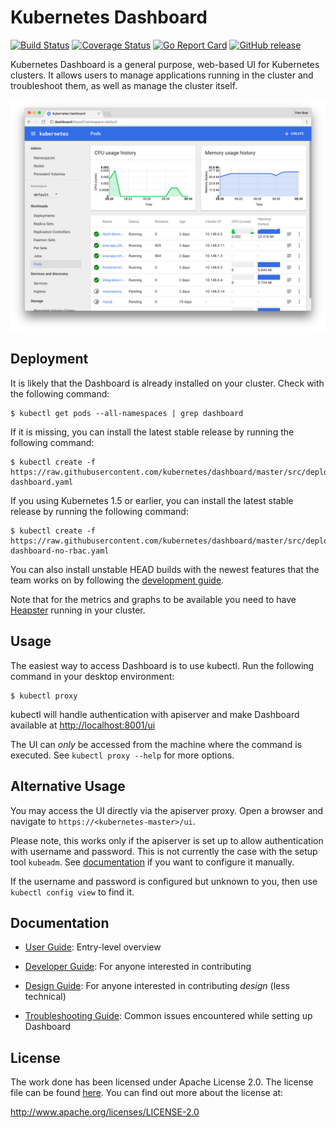# Kubernetes Dashboard
[![Build Status](https://travis-ci.org/kubernetes/dashboard.svg?branch=master)](https://travis-ci.org/kubernetes/dashboard)
[![Coverage Status](https://codecov.io/github/kubernetes/dashboard/coverage.svg?branch=master)](https://codecov.io/github/kubernetes/dashboard?branch=master)
[![Go Report Card](https://goreportcard.com/badge/github.com/kubernetes/dashboard)](https://goreportcard.com/report/github.com/kubernetes/dashboard)
[![GitHub release](https://img.shields.io/github/release/kubernetes/dashboard.svg)]()

Kubernetes Dashboard is a general purpose, web-based UI for Kubernetes clusters. It allows users to
manage applications running in the cluster and troubleshoot them, as well as manage the cluster
itself.

![Dashboard UI workloads page](docs/dashboard-ui.png)

## Deployment
It is likely that the Dashboard is already installed on your cluster. Check with the following command:
```shell
$ kubectl get pods --all-namespaces | grep dashboard
```

If it is missing, you can install the latest stable release by running the following command:
```shell
$ kubectl create -f https://raw.githubusercontent.com/kubernetes/dashboard/master/src/deploy/kubernetes-dashboard.yaml
```

If you using Kubernetes 1.5 or earlier, you can install the latest stable release by running the following command:
```shell
$ kubectl create -f https://raw.githubusercontent.com/kubernetes/dashboard/master/src/deploy/kubernetes-dashboard-no-rbac.yaml
```

You can also install unstable HEAD builds with the newest features that the team works on by
following the [development guide](docs/devel/head-releases.md).

Note that for the metrics and graphs to be available you need to
have [Heapster](https://github.com/kubernetes/heapster/) running in your cluster.

## Usage
The easiest way to access Dashboard is to use kubectl. Run the following command in your desktop environment:
```shell
$ kubectl proxy
```
kubectl will handle authentication with apiserver and make Dashboard available at [http://localhost:8001/ui](http://localhost:8001/ui)

The UI can _only_ be accessed from the machine where the command is executed. See `kubectl proxy --help` for more options.

## Alternative Usage
You may access the UI directly via the apiserver proxy. Open a browser and navigate to `https://<kubernetes-master>/ui`.

Please note, this works only if the apiserver is set up to allow authentication with username and password. This is not currently the case with the setup tool `kubeadm`. See [documentation](http://kubernetes.io/docs/admin/authentication/) if you want to configure it manually.

If the username and password is configured but unknown to you, then use `kubectl config view` to find it.

## Documentation

* [User Guide](http://kubernetes.io/docs/user-guide/ui/): Entry-level overview

* [Developer Guide](docs/devel/README.md): For anyone interested in contributing

* [Design Guide](docs/design/README.md): For anyone interested in contributing _design_ (less technical)

* [Troubleshooting Guide](docs/user-guide/troubleshooting.md): Common issues encountered while setting up Dashboard

## License

The work done has been licensed under Apache License 2.0. The license file can be found
[here](LICENSE). You can find out more about the license at:

http://www.apache.org/licenses/LICENSE-2.0
